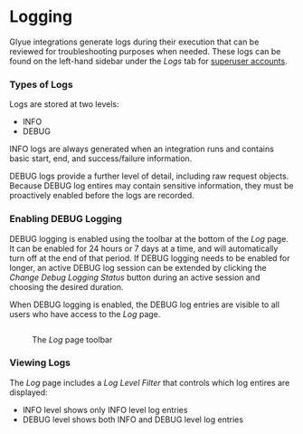 # Logging

Glyue integrations generate logs during their execution that can be reviewed for troubleshooting purposes when needed. These logs can be found on the left-hand sidebar under the _Logs_ tab for [superuser accounts](permissions/#user-type).

### Types of Logs

Logs are stored at two levels:

* INFO
* DEBUG

INFO logs are always generated when an integration runs and contains basic start, end, and success/failure information.

DEBUG logs provide a further level of detail, including raw request objects. Because DEBUG log entires may contain sensitive information, they must be proactively enabled before the logs are recorded.

### Enabling DEBUG Logging

DEBUG logging is enabled using the toolbar at the bottom of the _Log_ page. It can be enabled for 24 hours or 7 days at a time, and will automatically turn off at the end of that period. If DEBUG logging needs to be enabled for longer, an active DEBUG log session can be extended by clicking the _Change Debug Logging Status_ button during an active session and choosing the desired duration.

When DEBUG logging is enabled, the DEBUG log entries are visible to all users who have access to the _Log_ page.

<figure><img src="../.gitbook/assets/Screenshot 2025-02-26 at 11.17.58 AM.png" alt=""><figcaption><p>The <em>Log</em> page toolbar</p></figcaption></figure>

### Viewing Logs

The _Log_ page includes a _Log Level Filter_ that controls which log entires are displayed:

* INFO level shows only INFO level log entries
* DEBUG level shows both INFO and DEBUG level log entries
